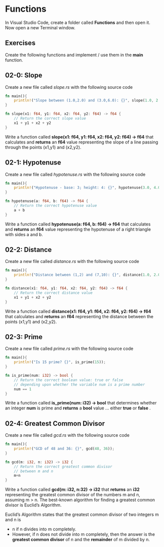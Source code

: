 # Functions

In Visual Studio Code, create a folder called **Functions** and then open it. Now open a new Terminal window. 

## Exercises

Create the following functions and implement / use them in the **main** function.

## 02-0: Slope

Create a new file called *slope.rs* with the following source code

```rust
fn main(){
    println!("Slope between (1.0,2.0) and (3.0,6.0): {}", slope(1.0, 2.0, 3.0, 6.0));
}

fn slope(x1: f64, y1: f64, x2: f64, y2: f64) -> f64 {
    // Return the correct slope value
    x1 + y1 + x2 + y2
}
```

Write a function called **slope(x1: f64, y1: f64, x2: f64, y2: f64) -> f64** that calculates and **returns** an **f64** value representing the slope of a line passing through the points (x1,y1) and (x2,y2).

## 02-1: Hypotenuse

Create a new file called *hypotenuse.rs* with the following source code

```rust
fn main(){
    println!("Hypotenuse - base: 3; height: 4: {}", hypotenuse(3.0, 4.0));
}

fn hypotenuse(a: f64, b: f64) -> f64 {
    // Return the correct hypotenuse value
    a + b
}
```

Write a function called **hypotenuse(a: f64, b: f64) -> f64** that calculates and **returns** an **f64** value representing the hypotenuse of a right triangle with sides a and b.

## 02-2: Distance

Create a new file called *distance.rs* with the following source code

```rust
fn main(){
    println!("Distance between (1,2) and (7,10): {}", distance(1.0, 2.0, 7.0, 10.0));
}

fn distance(x1: f64, y1: f64, x2: f64, y2: f64) -> f64 {
    // Return the correct distance value
    x1 + y1 + x2 + y2
}
```

Write a function called **distance(x1: f64, y1: f64, x2: f64, y2: f64) -> f64** that calculates and **returns** an **f64** representing the distance between the points (x1,y1) and (x2,y2).

## 02-3: Prime

Create a new file called *prime.rs* with the following source code

```rust
fn main(){
    println!("Is 15 prime? {}", is_prime(15));
}

fn is_prime(num: i32) -> bool {
    // Return the correct boolean value: true or false
    // depending upon whether the variable num is a prime number
    num == 1
}
```

Write a function called **is_prime(num: i32) -> bool** that determines whether an integer **num** is prime and **returns** a **bool** value ... either **true** or **false** . 

## 02-4: Greatest Common Divisor

Create a new file called *gcd.rs* with the following source code

```rust
fn main(){
    println!("GCD of 48 and 36: {}", gcd(48, 36));
}

fn gcd(m: i32, n: i32) -> i32 {
    // Return the correct greatest common divisor
    // between m and n
    m+n
}
```
Write a function called **gcd(m: i32, n:32) -> i32** that **returns** an **i32** representing the greatest common divisor of the numbers m and n, assuming m > n. The best-known algorithm for finding a greatest common divisor is Euclid’s Algorithm.

Euclid’s Algorithm states that the greatest common divisor of two integers m and n is 

* n if n divides into m completely.
* However, if n does not divide into m completely, then the answer is the **greatest common divisor** of n and the **remainder** of m divided by n.
